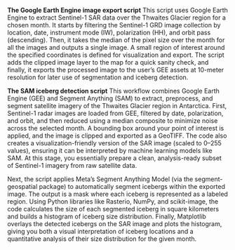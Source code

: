 **The Google Earth Engine image export script**
This script uses Google Earth Engine to extract Sentinel-1 SAR data over the Thwaites Glacier region for a chosen month. It starts by filtering the Sentinel-1 GRD image collection by location, date, instrument mode (IW), polarization (HH), and orbit pass (descending). Then, it takes the median of the pixel size over the month for all the images and outputs a single image. A small region of interest around the specified coordinates is defined for visualization and export. The script adds the clipped image layer to the map for a quick sanity check, and finally, it exports the processed image to the user’s GEE assets at 10-meter resolution for later use of segmentation and iceberg detection. 

**The SAM iceberg detection script**
This workflow combines Google Earth Engine (GEE) and Segment Anything (SAM) to extract, preprocess, and segment satellite imagery of the Thwaites Glacier region in Antarctica. First, Sentinel-1 radar images are loaded from GEE, filtered by date, polarization, and orbit, and then reduced using a median composite to minimize noise across the selected month. A bounding box around your point of interest is applied, and the image is clipped and exported as a GeoTIFF. The code also creates a visualization-friendly version of the SAR image (scaled to 0–255 values), ensuring it can be interpreted by machine learning models like SAM. At this stage, you essentially prepare a clean, analysis-ready subset of Sentinel-1 imagery from raw satellite data.

Next, the script applies Meta’s Segment Anything Model (via the segment-geospatial package) to automatically segment icebergs within the exported image. The output is a mask where each iceberg is represented as a labeled region. Using Python libraries like Rasterio, NumPy, and scikit-image, the code calculates the size of each segmented iceberg in square kilometers and builds a histogram of iceberg size distribution. Finally, Matplotlib overlays the detected icebergs on the SAR image and plots the histogram, giving you both a visual interpretation of iceberg locations and a quantitative analysis of their size distribution for the given month.
